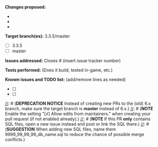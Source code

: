 [//]: # (***************************)
[//]: # (** FILL IN THIS TEMPLATE **)
[//]: # (***************************)

**Changes proposed:**

-  
-  
-  

**Target branch(es):** 3.3.5/master

- [ ] 3.3.5
- [ ] master

**Issues addressed:** Closes #  (insert issue tracker number)


**Tests performed:** (Does it build, tested in-game, etc.)


**Known issues and TODO list:** (add/remove lines as needed)

- [ ] 
- [ ] 

[//]: # (**DEPRECATION NOTICE** Instead of creating new PRs to the (old) 6.x branch, make sure the target branch is **master** instead of 6.x.)
[//]: # (**NOTE** Enable the setting "[√] Allow edits from maintainers." when creating your pull request (if not enabled already).)
[//]: # (**NOTE** If this PR __only__ contains SQL files, open a new issue instead and post or link the SQL there.)
[//]: # (**SUGGESTION** When adding new SQL files, name them 9999_99_99_99_db_name.sql to reduce the chance of possible merge conflicts.)

